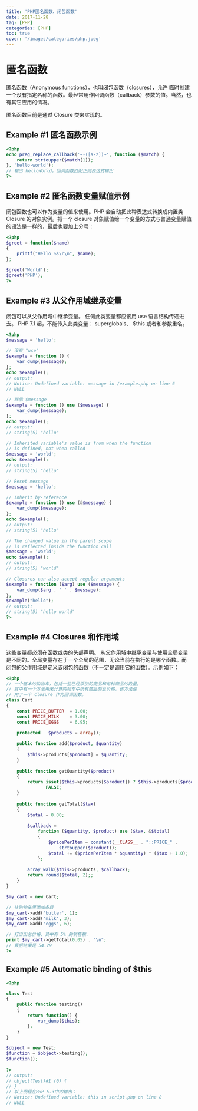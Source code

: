 ```yaml
---
title: 'PHP匿名函数、闭包函数'
date: 2017-11-28
tag: [PHP]
categories: [PHP]
toc: true
cover: '/images/categories/php.jpeg'
---
```


# 匿名函数 
匿名函数（Anonymous functions），也叫闭包函数（closures），允许 临时创建一个没有指定名称的函数。最经常用作回调函数（callback）参数的值。当然，也有其它应用的情况。 

匿名函数目前是通过 Closure 类来实现的。 

## Example #1 匿名函数示例
```php
<?php
echo preg_replace_callback('~-([a-z])~', function ($match) {
    return strtoupper($match[1]);
}, 'hello-world');
// 输出 helloWorld。回调函数匹配正则表达式输出
?> 
```

## Example #2 匿名函数变量赋值示例
闭包函数也可以作为变量的值来使用。PHP 会自动把此种表达式转换成内置类 Closure 的对象实例。把一个 closure 对象赋值给一个变量的方式与普通变量赋值的语法是一样的，最后也要加上分号： 
```php
<?php
$greet = function($name)
{
    printf("Hello %s\r\n", $name);
};

$greet('World');
$greet('PHP');
?> 
```

## Example #3 从父作用域继承变量
闭包可以从父作用域中继承变量。 任何此类变量都应该用 use 语言结构传递进去。 PHP 7.1 起，不能传入此类变量： superglobals、 $this 或者和参数重名。 

```php
<?php
$message = 'hello';

// 没有 "use"
$example = function () {
    var_dump($message);
};
echo $example();
// output:   
// Notice: Undefined variable: message in /example.php on line 6
// NULL

// 继承 $message
$example = function () use ($message) {
    var_dump($message);
};
echo $example();
// output: 
// string(5) "hello"

// Inherited variable's value is from when the function
// is defined, not when called
$message = 'world';
echo $example();
// output: 
// string(5) "hello"

// Reset message
$message = 'hello';

// Inherit by-reference
$example = function () use (&$message) {
    var_dump($message);
};
echo $example();
// output: 
// string(5) "hello"

// The changed value in the parent scope
// is reflected inside the function call
$message = 'world';
echo $example();
// output: 
// string(5) "world"

// Closures can also accept regular arguments
$example = function ($arg) use ($message) {
    var_dump($arg . ' ' . $message);
};
$example("hello");
// output: 
// string(5) "hello world"
?> 
```

## Example #4 Closures 和作用域
这些变量都必须在函数或类的头部声明。 从父作用域中继承变量与使用全局变量是不同的。全局变量存在于一个全局的范围，无论当前在执行的是哪个函数。而 闭包的父作用域是定义该闭包的函数（不一定是调用它的函数）。示例如下： 
```php
<?php
// 一个基本的购物车，包括一些已经添加的商品和每种商品的数量。
// 其中有一个方法用来计算购物车中所有商品的总价格，该方法使
// 用了一个 closure 作为回调函数。
class Cart
{
    const PRICE_BUTTER  = 1.00;
    const PRICE_MILK    = 3.00;
    const PRICE_EGGS    = 6.95;

    protected   $products = array();
    
    public function add($product, $quantity)
    {
        $this->products[$product] = $quantity;
    }
    
    public function getQuantity($product)
    {
        return isset($this->products[$product]) ? $this->products[$product] :
               FALSE;
    }
    
    public function getTotal($tax)
    {
        $total = 0.00;
        
        $callback =
            function ($quantity, $product) use ($tax, &$total)
            {
                $pricePerItem = constant(__CLASS__ . "::PRICE_" .
                    strtoupper($product));
                $total += ($pricePerItem * $quantity) * ($tax + 1.0);
            };
        
        array_walk($this->products, $callback);
        return round($total, 2);;
    }
}

$my_cart = new Cart;

// 往购物车里添加条目
$my_cart->add('butter', 1);
$my_cart->add('milk', 3);
$my_cart->add('eggs', 6);

// 打出出总价格，其中有 5% 的销售税.
print $my_cart->getTotal(0.05) . "\n";
// 最后结果是 54.29
?> 
```

## Example #5 Automatic binding of $this
```php
<?php

class Test
{
    public function testing()
    {
        return function() {
            var_dump($this);
        };
    }
}

$object = new Test;
$function = $object->testing();
$function();
    
?> 
// output:
// object(Test)#1 (0) {
// }
// 以上例程在PHP 5.3中的输出：
// Notice: Undefined variable: this in script.php on line 8
// NULL
```




